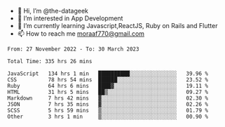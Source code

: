 - 👋 Hi, I’m @the-datageek
- 👀 I’m interested in App Development
- 🌱 I’m currently learning Javascript,ReactJS, Ruby on Rails and Flutter
- 📫 How to reach me moraaf770@gmail.com

<!---
the-datageek/the-datageek is a ✨ special ✨ repository because its `README.md` (this file) appears on your GitHub profile.
You can click the Preview link to take a look at your changes.
--->
<!--START_SECTION:waka-->

```text
From: 27 November 2022 - To: 30 March 2023

Total Time: 335 hrs 26 mins

JavaScript   134 hrs 1 min   ██████████░░░░░░░░░░░░░░░   39.96 %
CSS          78 hrs 54 mins  ██████░░░░░░░░░░░░░░░░░░░   23.52 %
Ruby         64 hrs 6 mins   ████▓░░░░░░░░░░░░░░░░░░░░   19.11 %
HTML         31 hrs 5 mins   ██▒░░░░░░░░░░░░░░░░░░░░░░   09.27 %
Markdown     7 hrs 42 mins   ▓░░░░░░░░░░░░░░░░░░░░░░░░   02.30 %
JSON         7 hrs 35 mins   ▓░░░░░░░░░░░░░░░░░░░░░░░░   02.26 %
SCSS         5 hrs 59 mins   ▒░░░░░░░░░░░░░░░░░░░░░░░░   01.79 %
Other        3 hrs 1 min     ▒░░░░░░░░░░░░░░░░░░░░░░░░   00.90 %
```

<!--END_SECTION:waka-->
